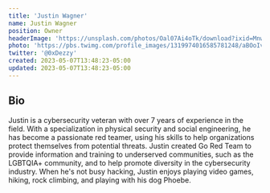 ```yaml
---
title: 'Justin Wagner'
name: Justin Wagner
position: Owner
headerImage: 'https://unsplash.com/photos/Oal07Ai4oTk/download?ixid=MnwxMjA3fDB8MXxzZWFyY2h8M3x8aGFja2VyJTIwcGVudGVzdGVyfGVufDB8fHx8MTY3OTYwOTE4MA&force=true&w=1920'
photo: 'https://pbs.twimg.com/profile_images/1319974016585781248/aBOoIvQV_200x200.jpg'
twitter: '@0xDezzy'
created: 2023-05-07T13:48:23-05:00
updated: 2023-05-07T13:48:23-05:00
---
```


## Bio

Justin is a cybersecurity veteran with over 7 years of experience in the field. With a specialization in physical security and social engineering, he has become a passionate red teamer, using his skills to help organizations protect themselves from potential threats. Justin created Go Red Team to provide information and training to underserved communities, such as the LGBTQIA+ community, and to help promote diversity in the cybersecurity industry. When he's not busy hacking, Justin enjoys playing video games, hiking, rock climbing, and playing with his dog Phoebe.

